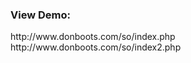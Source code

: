 <h3>View Demo:</h3>
http://www.donboots.com/so/index.php<br />
http://www.donboots.com/so/index2.php
